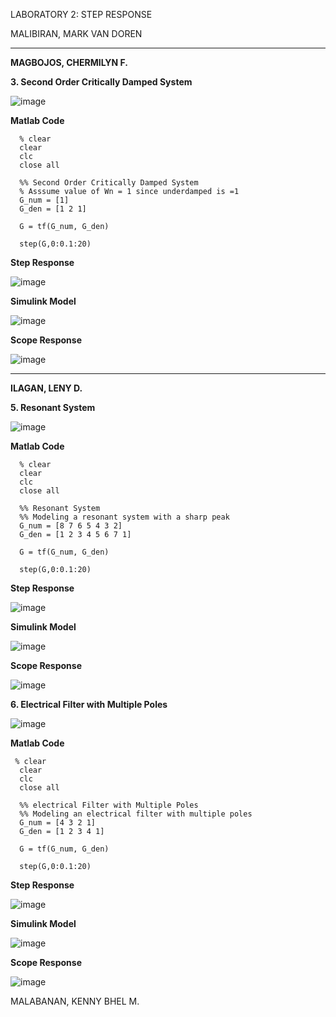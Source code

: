 LABORATORY 2: STEP RESPONSE

MALIBIRAN, MARK VAN DOREN

-------------------------------------------------------


**MAGBOJOS, CHERMILYN F.**

**3. Second Order Critically Damped System**

   ![image](https://github.com/Lenyilagan/G_3_Assignment_2024/assets/159031775/d9c2c5d8-e26a-4128-9421-550fb15e909f)

  **Matlab Code**
  
      % clear
      clear
      clc
      close all
      
      %% Second Order Critically Damped System
      % Asssume value of Wn = 1 since underdamped is =1
      G_num = [1]
      G_den = [1 2 1] 
      
      G = tf(G_num, G_den)
      
      step(G,0:0.1:20)

  **Step Response**

   ![image](https://github.com/Lenyilagan/G_3_Assignment_2024/assets/159031775/98a7ee98-2a44-40ee-8f44-0d6c81f3196c)

    
  **Simulink Model**

   ![image](https://github.com/Lenyilagan/G_3_Assignment_2024/assets/159031775/96380053-4388-4839-96f6-4889d2ab3016)

   **Scope Response**

   ![image](https://github.com/Lenyilagan/G_3_Assignment_2024/assets/159031775/d9a05cfc-cec7-4908-820d-188970c1c33c)

-------------------------------------------------------


**ILAGAN, LENY D.**


  **5. Resonant System**

   ![image](https://github.com/Lenyilagan/G_3_Assignment_2024/assets/159031775/d9c2c5d8-e26a-4128-9421-550fb15e909f)

  **Matlab Code**
  
      % clear
      clear
      clc
      close all
      
      %% Resonant System
      %% Modeling a resonant system with a sharp peak
      G_num = [8 7 6 5 4 3 2]
      G_den = [1 2 3 4 5 6 7 1] 
      
      G = tf(G_num, G_den)
      
      step(G,0:0.1:20)

  **Step Response**

   ![image](https://github.com/Lenyilagan/G_3_Assignment_2024/assets/159031775/98a7ee98-2a44-40ee-8f44-0d6c81f3196c)

    
  **Simulink Model**

   ![image](https://github.com/Lenyilagan/G_3_Assignment_2024/assets/159031775/96380053-4388-4839-96f6-4889d2ab3016)

   **Scope Response**

   ![image](https://github.com/Lenyilagan/G_3_Assignment_2024/assets/159031775/d9a05cfc-cec7-4908-820d-188970c1c33c)



**6. Electrical Filter with Multiple Poles**

   ![image](https://github.com/Lenyilagan/G_3_Assignment_2024/assets/159031775/076121cb-3f47-4a12-9e89-90ff3be83e02)


  **Matlab Code**
  
     % clear
      clear
      clc
      close all
      
      %% electrical Filter with Multiple Poles
      %% Modeling an electrical filter with multiple poles
      G_num = [4 3 2 1]
      G_den = [1 2 3 4 1] 
      
      G = tf(G_num, G_den)
      
      step(G,0:0.1:20)

  **Step Response**

   ![image](https://github.com/Lenyilagan/G_3_Assignment_2024/assets/159031775/463de68e-3337-4fdb-bc5e-3b2de4b3ca7f)


    
  **Simulink Model**

   ![image](https://github.com/Lenyilagan/G_3_Assignment_2024/assets/159031775/065f38b3-1fb2-4fc9-a950-4f39590f8431)


   **Scope Response**

   ![image](https://github.com/Lenyilagan/G_3_Assignment_2024/assets/159031775/b81f282f-abe1-4622-931b-654275863f2a)




    
MALABANAN, KENNY BHEL M. 
